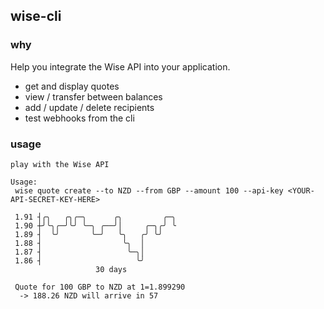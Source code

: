 ## wise-cli

### why
Help you integrate the Wise API into your application.
- get and display quotes 
- view / transfer between balances 
- add / update / delete recipients 
- test webhooks from the cli

### usage
```
play with the Wise API

Usage:
 wise quote create --to NZD --from GBP --amount 100 --api-key <YOUR-API-SECRET-KEY-HERE> 

 1.91 ┤╭╮   ╭╮╭─╮      ╭╮         ╭─╮
 1.90 ┼╯╰╮╭─╯╰╯ ╰─╮ ╭──╯│     ╭─╮╭╯ ╰
 1.89 ┤  ╰╯       ╰─╯   ╰╮   ╭╯ ╰╯
 1.88 ┤                  ╰╮  │
 1.87 ┤                   ╰─╮│
 1.86 ┤                     ╰╯
                   30 days

 Quote for 100 GBP to NZD at 1=1.899290
  -> 188.26 NZD will arrive in 57
```
